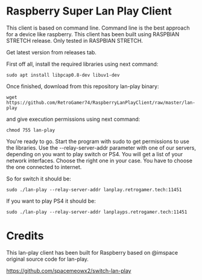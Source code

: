 # Raspberry Super Lan Play Client

This client is based on command line. Command line is the best approach for a device like raspberry. This client has been built using RASPBIAN STRETCH release. Only tested in RASPBIAN STRETCH.

Get latest version from releases tab.

First off all, install the required libraries using next command:

```
sudo apt install libpcap0.8-dev libuv1-dev
```

Once finished, download from this repository lan-play binary:

```
wget https://github.com/RetroGamer74/RaspberryLanPlayClient/raw/master/lan-play
```

and give execution permissions using next command:

```
chmod 755 lan-play
```

You're ready to go. Start the program with sudo to get permissions to use the libraries. Use the --relay-server-addr parameter with one of our servers, depending on you want to play switch or PS4. You will get a list of your network interfaces. Choose the right one in your case. You have to choose the one connected to internet.

So for switch it should be:

```
sudo ./lan-play --relay-server-addr lanplay.retrogamer.tech:11451
```

If you want to play PS4 it should be:

```
sudo ./lan-play --relay-server-addr lanplayps.retrogamer.tech:11451
```

# Credits

This lan-play client has been built for Raspberry based on @imspace original source code for lan-play.

https://github.com/spacemeowx2/switch-lan-play

